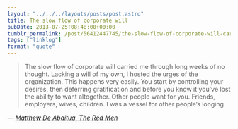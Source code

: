 ```yaml
---
layout: "../../../layouts/posts/post.astro"
title: The slow flow of corporate will
pubDate: 2013-07-25T08:48:00+00:00
tumblr_permalink: /post/56412447745/the-slow-flow-of-corporate-will-carried-me-through
tags: ["linklog"]
format: "quote"
---
```


> The slow flow of corporate will carried me through long weeks of no thought. Lacking a will of my own, I hosted the urges of the organization. This happens very easily. You start by controlling your desires, then deferring gratification and before you know it you&rsquo;ve lost the ability to want altogether. Other people want for you. Friends, employers, wives, children. I was a vessel for other people&rsquo;s longing.

— <cite>[Matthew De Abaitua, _The Red Men_](https://www.goodreads.com/book/show/2263657.The_Red_Men)</cite>
